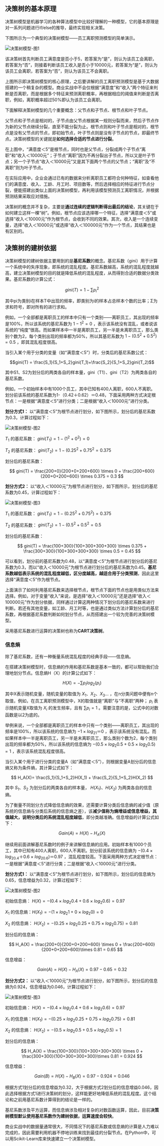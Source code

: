 ## 决策树的基本原理

决策树模型是机器学习的各种算法模型中比较好理解的一种模型，它的基本原理是对一系列问题进行if/else的推导，最终实现相关决策。

下图所示为一个典型的决策树模型——员工离职预测模型的简单演示。

![决策树模型-图1](../../images/ai/decision_tree_1.png)

该决策树首先判断员工满意度是否小于5，若答案为“是”，则认为该员工会离职，若答案为“否”，则接着判断该员工收入是否小于10000元，若答案为“是”，则认为该员工会离职，若答案为“否”，则认为该员工不会离职。

上图所示即决策树模型的核心原理，之后要讲解的员工离职预测模型是基于大数据搭建的一个稍复杂的模型。商业实战中不会仅根据“满意度”和“收入”两个特征来判断是否离职，而是根据多个特征来预测离职概率，再根据相应的阈值来判断是否离职，例如，离职概率超过50%即认为该员工会离职。

下面解释决策树模型的几个重要概念：父节点和子节点、根节点和叶子节点。

父节点和子节点是相对的，子节点由父节点根据某一规则分裂而来，然后子节点作为新的父节点继续分裂，直至不能分裂为止。根节点则和叶子节点是相对的，根节点是没有父节点的节点，即初始节点，叶子节点则是没有子节点的节点，即最终节点。决策树模型的关键就是**如何选择合适的节点进行分裂**。

在上图中，“满意度＜5”是根节点，同时也是父节点，分裂成两个子节点“离职”和“收入＜10000元”；子节点“离职”因为不再分裂出子节点，所以又是叶子节点；另一个子节点“收入＜10000元”又是其下面两个节点的父节点；“离职”及“不离职”则为叶子节点。

在实际应用中，企业会通过已有的数据来分析离职员工都符合何种特征，如查看他们的满意度、收入、工龄、月工时、项目数等，然后选择相应的特征进行节点分裂，便能搭建出类似上面的决策树模型，再利用该模型预测员工离职情况，并根据预测结果采取应对措施。

决策树的概念并不复杂，主要是**通过连续的逻辑判断得出最后的结论**，其关键在于如何建立这样一棵“树”。例如，根节点应该选择哪一个特征，选择“满意度＜5”或选择“收入＜10000元”作为根节点，会收到不同的效果。其次，收入是一个连续变量，选择“收入＜10000元”或选择“收入＜100000元”作为一个节点，其结果也是有区别的。

## 决策树的建树依据

决策树模型的建树依据主要用到的是**基尼系数**的概念。基尼系数（gini）用于计算一个系统中的失序现象，即系统的混乱程度。基尼系数越高，系统的混乱程度就越高，建立决策树模型的目的就是降低系统的混乱程度，从而得到合适的数据分类效果。基尼系数的计算公式：

$$gini(T) = 1 - \sum{p}^{2}_{i}$$

其中pi为类别i在样本T中出现的频率，即类别为i的样本占总样本个数的比率；Σ为求和符号，即对所有的进行求和。

例如，一个全部都是离职员工的样本中只有一个类别——离职员工，其出现的频率是100%，所以该系统的基尼系数为 $1-1^2=0$ ，表示该系统没有混乱，或者说该系统的“纯度”很高。而如果样本中一半是离职员工，另一半是未离职员工，那么类别个数为2，每个类别出现的频率都为50%，所以其基尼系数为 $1-(0.5^2 + 0.5^2) = 0.5$ ，即其混乱程度很高。

当引入某个用于分类的变量（如“满意度＜5”）时，分类后的基尼系数公式：

$$gini(T) = \frac{S_1}{S_1+S_2}gini(T_1)+\frac{S_2}{S_1+S_2}gini(T_2)$$

其中S1、S2为划分后的两类各自的样本量，gini（T1）、gini（T2）为两类各自的基尼系数。

例如，一个初始样本中有1000个员工，其中已知有400人离职，600人不离职。划分前该系统的基尼系数为1-（0.42＋0.62）＝0.48，下面采用两种方式决定根节点：一是根据“满意度＜5”进行分类；二是根据“收入＜10000元”进行分类。

**划分方式1：** 以“满意度＜5”为根节点进行划分，如下图所示，划分后的基尼系数为0.3，计算过程如下：

![决策树模型-图2](../../images/ai/decision_tree_2.png)

$T_1$ 的基尼系数： $gini(T_1) = 1 - (1^2 + 0^2) = 0$

$T_2$ 的基尼系数： $gini(T_2) = 1 - ({0.25}^2 + {0.75}^2 = 0.375$

划分后的基尼系数：

$$
gini(T) = \frac{200+0}{200+0+200+600} \times 0 + \frac{200+600}{200+0+200+600} \times 0.375 = 0.3
$$

**划分方式2：** 以“收入＜10000元”为根节点进行划分，如下图所示，划分后的基尼系数为0.45，计算过程如下：

![决策树模型-图3](../../images/ai/decision_tree_3.png)

$T_1$ 的基尼系数： $gini(T_1) = 1 - (0.25^2 + 0.75^2) = 0.375$

$T_2$ 的基尼系数： $gini(T_2) = 1 - ({0.5}^2 + {0.5}^2 = 0.5$

划分后的基尼系数：

$$
gini(T) = \frac{100+300}{100+300+300+300} \times 0.375 + \frac{300+300}{100+300+300+300} \times 0.5 = 0.45
$$

可以看到，划分前的基尼系数为0.48，以“满意度＜5”为根节点进行划分后的基尼系数为0.3，而以“收入＜10000元”为根节点进行划分后的基尼系数为0.45。**基尼系数越低表示系统的混乱程度越低，区分度越高，越适合用于分类预测**，因此这里选择“满意度＜5”作为根节点。

上面演示了如何利用基尼系数来选择根节点，根节点下面的节点也是用类似方法来选择。例如，对于变量“收入”来说，是选择“收入＜10000元”还是选择“收入＜100000元”作为划分依据，同样通过计算这两种情况下划分后的基尼系数来进行判断。若还有其他变量，如工龄、月工时等，也是通过类似方法计算划分后的基尼系数，再根据基尼系数判断如何划分节点，从而搭建出一个较为完善的决策树模型。

采用基尼系数进行运算的决策树也称为**CART决策树**。

### 信息熵

除了基尼系数，还有一种衡量系统混乱程度的经典手段——信息熵。

在搭建决策树模型时，信息熵的作用和基尼系数是基本一致的，都可以帮助我们合理地划分节点。信息熵H（X）的计算公式如下：

$$ H(X) = -\sum{p}_i{log}_2(p_i) $$

其中X表示随机变量，随机变量的取值为 $X_1、X_2、X_3...$ ，在n分类问题中便有n个取值，例如，在员工离职预测模型中，X的取值就是“离职”与“不离职”两种； $p_i$ 表示随机变量X取值为 $X_i$ 的发生频率，且有 $\sum{p}_i = 1$ 。需要注意的是，公式中的对数函数是以2为底的。

举例来说，一个全部都是离职员工的样本中只有一个类别——离职员工，其出现的频率是100%，所以该系统的信息熵为 $-1×log_21＝0$ ，表示该系统没有混乱。而如果样本中一半是离职员工，另一半是未离职员工，那么类别个数为2，每个类别出现的频率都为50%，所以该系统的信息熵为 $-(0.5 \times {log}_2{0.5}+0.5 \times {log}_2{0.5}) = 1$ ，表示该系统混乱程度很高。

当引入某个用于进行分类的变量A（如“满意度＜5”），则根据变量A划分后的信息熵又称为条件熵，其计算公式如下：

$$
H_A(X)= \frac{S_1}{S_1+S_2}H(X_1) + \frac{S_2}{S_1+S_2}H(X_2)
$$

其中 $S_1、S_2$ 为划分后的两类各自的样本量， $H(X_1)、H(X_2)$ 为两类各自的信息熵。

为了衡量不同划分方式降低信息熵的效果，还需要计算分类后信息熵的减少值（原系统的信息熵与分类后系统的信息熵之差），该**减少值称为熵增益或信息增益，其值越大，说明分类后的系统混乱程度越低**，即分类越准确。信息增益的计算公式如下：

$$Gain(A) = H(X) - H_A(X)$$

继续用前面讲解基尼系数时的例子来讲解信息熵的应用。初始样本有1000个员工，其中已知有400人离职，600人不离职。划分前该系统的信息熵为 $-(0.4×log_20.4＋0.6×log_20.6)＝0.97$ ，混乱程度较高。下面采用两种方式决定根节点：一是根据“满意度＜5”进行分类；二是根据“收入＜10000元”进行分类。

**划分方式1：** 以“满意度＜5”为根节点进行划分，如下图所示，划分后的信息熵为0.65，信息增益为0.32，计算过程如下：

![决策树模型-图2](../../images/ai/decision_tree_2.png)

初始信息熵： $H(X) = - (0.4\times{log}_2{0.4}+0.6\times{log}_2{0.6}) = 0.97$

$X_1$ 的信息熵：$H(X_1) = -(1\times{log}_2{1} + 0\times{log}_2{0}) = 0$

$X_2$ 的信息熵： $H(X_2) = - (0.25\times{log}_2{0.25} + 0.75\times{log}_2{0.75}) = 0.81$

划分后的信息熵：

$$
H_A(X) = \frac{200+0}{200+0+200+600} \times 0 + \frac{200+600}{200+0+200+600}\times 0.81 = 0.65
$$

信息增益：

$$Gain(A) = H(X) - H_A(X) = 0.97 - 0.65 = 0.32$$

**划分方式2：** 以“收入＜10000元”为根节点进行划分，如下图所示，划分后的信息熵为0.924，信息增益为0.046，计算过程如下：

![决策树模型-图3](../../images/ai/decision_tree_3.png)

初始信息熵： $H(X) = - (0.4\times{log}_2{0.4}+0.6\times{log}_2{0.6}) = 0.97$

$X_1$ 的信息熵：$H(X_1) = -(0.25\times{log}_2{0.25} + 0.75\times{log}_2{0.75}) = 0.81$

$X_2$ 的信息熵： $H(X_2) = - (0.5\times{log}_2{0.5} + 0.5\times{log}_2{0.5}) = 1$

划分后的信息熵：

$$
H_A(X) = \frac{100+300}{100+300+300+300} \times 0 + \frac{300+300}{100+300+300+300}\times 0.81 = 0.924
$$

信息增益：

$$Gain(B) = H(X) - H_B(X) = 0.97 - 0.924 = 0.046$$

根据方式1划分后的信息增益为0.32，大于根据方式2划分后的信息增益0.046，因此选择根据方式1进行决策树的划分，这样能更好地降低系统的混乱程度。这个结论和之前用基尼系数计算得到的结论是一样的。

基尼系数涉及平方运算，而信息熵涉及相对复杂的对数函数运算，因此，目前**决策树模型默认使用基尼系数作为建树依据，运算速度会较快**。

商业实战中的数据量通常很大，不同情况下的基尼系数或信息熵的计算是人力难以完成的，因此需要利用机器不停地训练来找到最佳的分裂节点。在Python中，可以用Scikit-Learn库来快速建立一个决策树模型。


